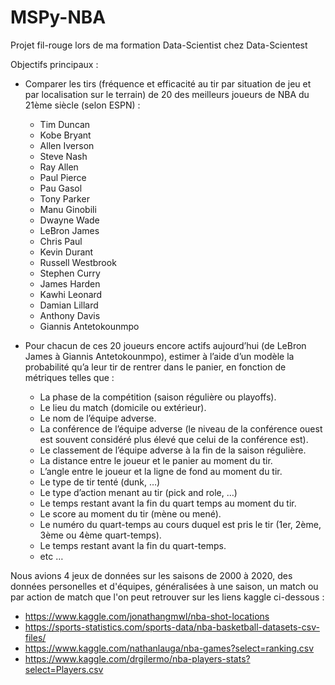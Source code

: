 # MSPy-NBA

Projet fil-rouge lors de ma formation Data-Scientist chez Data-Scientest

Objectifs principaux :
- Comparer les tirs (fréquence et efficacité au tir par situation de jeu et par localisation sur le terrain) de 20 des meilleurs joueurs de NBA du 21ème siècle (selon ESPN) : 
    - Tim Duncan
    - Kobe Bryant
    - Allen Iverson
    - Steve Nash
    - Ray Allen
    - Paul Pierce
    - Pau Gasol
    - Tony Parker
    - Manu Ginobili
    - Dwayne Wade
    - LeBron James
    - Chris Paul
    - Kevin Durant
    - Russell Westbrook
    - Stephen Curry
    - James Harden
    - Kawhi Leonard
    - Damian Lillard
    - Anthony Davis
    - Giannis Antetokounmpo

- Pour chacun de ces 20 joueurs encore actifs aujourd’hui (de LeBron James à Giannis Antetokounmpo), estimer à l’aide d’un modèle la probabilité qu’a leur tir de rentrer dans le panier, en fonction de métriques telles que : 
    - La phase de la compétition (saison régulière ou playoffs).
    - Le lieu du match (domicile ou extérieur).
    - Le nom de l’équipe adverse.
    - La conférence de l’équipe adverse (le niveau de la conférence ouest est souvent considéré plus élevé que celui de la conférence est).
    - Le classement de l’équipe adverse à la fin de la saison régulière.
    - La distance entre le joueur et le panier au moment du tir.
    - L’angle entre le joueur et la ligne de fond au moment du tir.
    - Le type de tir tenté (dunk, …)
    - Le type d’action menant au tir (pick and role, …)
    - Le temps restant avant la fin du quart temps au moment du tir.
    - Le score au moment du tir (mène ou mené).
    - Le numéro du quart-temps au cours duquel est pris le tir (1er, 2ème, 3ème ou 4ème quart-temps).
    - Le temps restant avant la fin du quart-temps.
    - etc …


Nous avions 4 jeux de données sur les saisons de 2000 à 2020, des données personelles et d'équipes, généralisées à une saison, un match ou par action de match que l'on peut retrouver sur les liens kaggle ci-dessous :
- https://www.kaggle.com/jonathangmwl/nba-shot-locations
- https://sports-statistics.com/sports-data/nba-basketball-datasets-csv-files/
- https://www.kaggle.com/nathanlauga/nba-games?select=ranking.csv
- https://www.kaggle.com/drgilermo/nba-players-stats?select=Players.csv
